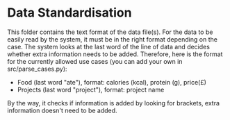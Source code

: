 # Data Standardisation
This folder contains the text format of the data file(s).
For the data to be easily read by the system, it must be in the right format depending on the case.
The system looks at the last word of the line of data and decides whether extra information needs to be added.
Therefore, here is the format for the currently allowed use cases (you can add your own in src/parse_cases.py):
- Food (last word "ate"), format: calories (kcal), protein (g), price(£)
- Projects (last word "project"), format: project name

By the way, it checks if information is added by looking for brackets, extra information doesn't need to be added.